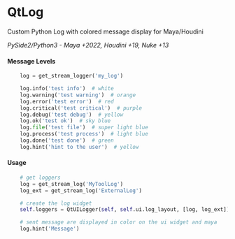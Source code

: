 # QtLog
Custom Python Log with colored message display for Maya/Houdini

*PySide2/Python3 - Maya +2022, Houdini +19, Nuke +13*

#### Message Levels

```python
    log = get_stream_logger('my_log')

    log.info('test info')  # white
    log.warning('test warning')  # orange
    log.error('test error')  # red
    log.critical('test critical')  # purple
    log.debug('test debug')  # yellow
    log.ok('test ok')  # sky blue
    log.file('test file')  # super light blue
    log.process('test process')  # light blue
    log.done('test done')  # green
    log.hint('hint to the user')  # yellow
```

#### Usage

```python
    # get loggers
    log = get_stream_log('MyToolLog')
    log_ext = get_stream_log('ExternalLog')

    # create the log widget
    self.loggers = QtUILogger(self, self.ui.log_layout, [log, log_ext])

    # sent message are displayed in color on the ui widget and maya
    log.hint('Message')

```